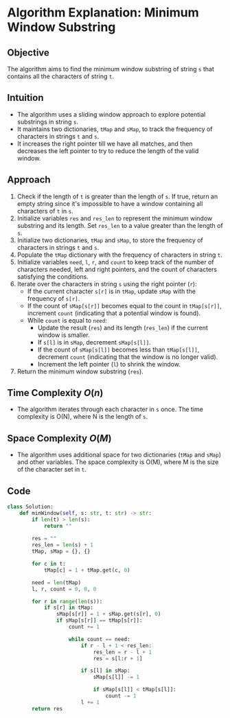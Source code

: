# Algorithm Explanation: Minimum Window Substring

## Objective
The algorithm aims to find the minimum window substring of string `s` that contains all the characters of string `t`.

## Intuition
- The algorithm uses a sliding window approach to explore potential substrings in string `s`.
- It maintains two dictionaries, `tMap` and `sMap`, to track the frequency of characters in strings `t` and `s`.
- It increases the right pointer till we have all matches, and then decreases the left pointer to try to reduce the length of the valid window.

## Approach
1. Check if the length of `t` is greater than the length of `s`. If true, return an empty string since it's impossible to have a window containing all characters of `t` in `s`.
2. Initialize variables `res` and `res_len` to represent the minimum window substring and its length. Set `res_len` to a value greater than the length of `s`.
3. Initialize two dictionaries, `tMap` and `sMap`, to store the frequency of characters in strings `t` and `s`.
4. Populate the `tMap` dictionary with the frequency of characters in string `t`.
5. Initialize variables `need`, `l`, `r`, and `count` to keep track of the number of characters needed, left and right pointers, and the count of characters satisfying the conditions.
6. Iterate over the characters in string `s` using the right pointer (`r`):
   - If the current character `s[r]` is in `tMap`, update `sMap` with the frequency of `s[r]`.
   - If the count of `sMap[s[r]]` becomes equal to the count in `tMap[s[r]]`, increment `count` (indicating that a potential window is found).
   - While `count` is equal to `need`:
     - Update the result (`res`) and its length (`res_len`) if the current window is smaller.
     - If `s[l]` is in `sMap`, decrement `sMap[s[l]]`.
     - If the count of `sMap[s[l]]` becomes less than `tMap[s[l]]`, decrement `count` (indicating that the window is no longer valid).
     - Increment the left pointer (`l`) to shrink the window.
7. Return the minimum window substring (`res`).

## Time Complexity $O(n)$
- The algorithm iterates through each character in `s` once. The time complexity is O(N), where N is the length of `s`.

## Space Complexity $O(M)$
- The algorithm uses additional space for two dictionaries (`tMap` and `sMap`) and other variables. The space complexity is O(M), where M is the size of the character set in `t`.

## Code
```python
class Solution:
    def minWindow(self, s: str, t: str) -> str:
        if len(t) > len(s):
            return ""
        
        res = ""
        res_len = len(s) + 1
        tMap, sMap = {}, {}

        for c in t:
            tMap[c] = 1 + tMap.get(c, 0)

        need = len(tMap)
        l, r, count = 0, 0, 0

        for r in range(len(s)):
            if s[r] in tMap:
                sMap[s[r]] = 1 + sMap.get(s[r], 0)
                if sMap[s[r]] == tMap[s[r]]:
                    count += 1

                    while count == need:
                        if r - l + 1 < res_len:
                            res_len = r - l + 1
                            res = s[l:r + 1]

                        if s[l] in sMap:
                            sMap[s[l]] -= 1

                            if sMap[s[l]] < tMap[s[l]]:
                                count -= 1
                        l += 1
        return res
```
